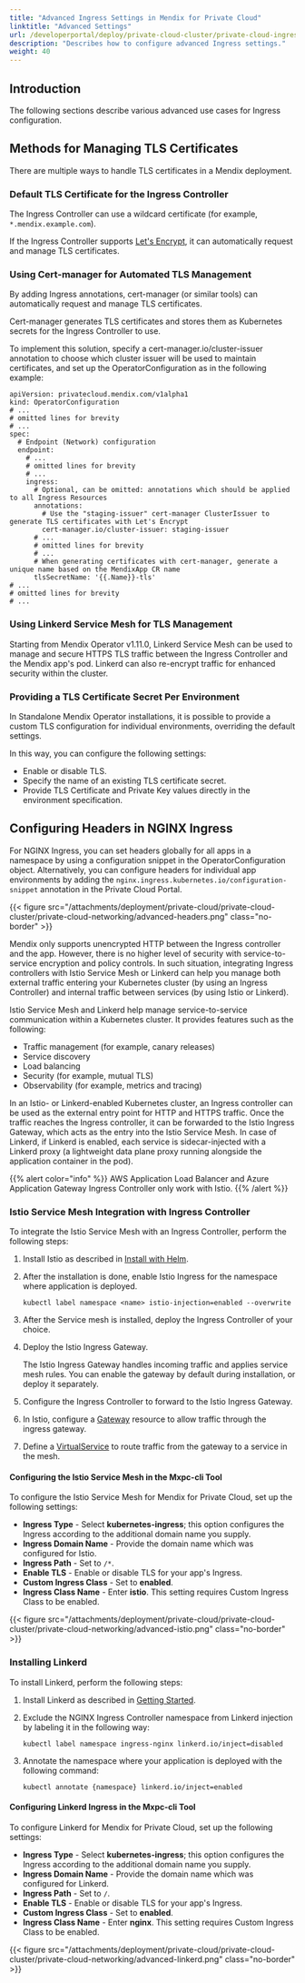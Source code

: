 ```yaml
---
title: "Advanced Ingress Settings in Mendix for Private Cloud"
linktitle: "Advanced Settings"
url: /developerportal/deploy/private-cloud-cluster/private-cloud-ingress-settings/advanced/
description: "Describes how to configure advanced Ingress settings."
weight: 40
---
```


## Introduction

The following sections describe various advanced use cases for Ingress configuration.

## Methods for Managing TLS Certificates

There are multiple ways to handle TLS certificates in a Mendix deployment.

### Default TLS Certificate for the Ingress Controller

The Ingress Controller can use a wildcard certificate (for example, `*.mendix.example.com`).

If the Ingress Controller supports [Let's Encrypt](https://doc.traefik.io/traefik/https/acme/), it can automatically request and manage TLS certificates.

### Using Cert-manager for Automated TLS Management

By adding Ingress annotations, cert-manager (or similar tools) can automatically request and manage TLS certificates.

Cert-manager generates TLS certificates and stores them as Kubernetes secrets for the Ingress Controller to use.

To implement this solution, specify a cert-manager.io/cluster-issuer annotation to choose which cluster issuer will be used to maintain certificates, and set up the OperatorConfiguration as in the following example:

```text
apiVersion: privatecloud.mendix.com/v1alpha1
kind: OperatorConfiguration
# ...
# omitted lines for brevity
# ...
spec:
  # Endpoint (Network) configuration
  endpoint:
    # ...
    # omitted lines for brevity
    # ...
    ingress:
      # Optional, can be omitted: annotations which should be applied to all Ingress Resources
      annotations:
        # Use the "staging-issuer" cert-manager ClusterIssuer to generate TLS certificates with Let's Encrypt
        cert-manager.io/cluster-issuer: staging-issuer
      # ...
      # omitted lines for brevity
      # ...
      # When generating certificates with cert-manager, generate a unique name based on the MendixApp CR name
      tlsSecretName: '{{.Name}}-tls'
# ...
# omitted lines for brevity
# ...
```

### Using Linkerd Service Mesh for TLS Management

Starting from Mendix Operator v1.11.0, Linkerd Service Mesh can be used to manage and secure HTTPS TLS traffic between the Ingress Controller and the Mendix app's pod. Linkerd can also re-encrypt traffic for enhanced security within the cluster.

### Providing a TLS Certificate Secret Per Environment

In Standalone Mendix Operator installations, it is possible to provide a custom TLS configuration for individual environments, overriding the default settings. 

In this way, you can configure the following settings:

* Enable or disable TLS.
* Specify the name of an existing TLS certificate secret.
* Provide TLS Certificate and Private Key values directly in the environment specification.

## Configuring Headers in NGINX Ingress

For NGINX Ingress, you can set headers globally for all apps in a namespace by using a configuration snippet in the OperatorConfiguration object. Alternatively, you can configure headers for individual app environments by adding the `nginx.ingress.kubernetes.io/configuration-snippet` annotation in the Private Cloud Portal.

{{< figure src="/attachments/deployment/private-cloud/private-cloud-cluster/private-cloud-networking/advanced-headers.png" class="no-border" >}}

Mendix only supports unencrypted HTTP between the Ingress controller and the app. However, there is no higher level of security with service-to-service encryption and policy controls. In such situation, integrating Ingress controllers with Istio Service Mesh or Linkerd can help you manage both external traffic entering your Kubernetes cluster (by using an Ingress Controller) and internal traffic between services (by using Istio or Linkerd).

Istio Service Mesh and Linkerd help manage service-to-service communication within a Kubernetes cluster. It provides features such as the following:

* Traffic management (for example, canary releases)
* Service discovery
* Load balancing
* Security (for example, mutual TLS)
* Observability (for example, metrics and tracing)

In an Istio- or Linkerd-enabled Kubernetes cluster, an Ingress controller can be used as the external entry point for HTTP and HTTPS traffic. Once the traffic reaches the Ingress controller, it can be forwarded to the Istio Ingress Gateway, which acts as the entry into the Istio Service Mesh. In case of Linkerd, if Linkerd is enabled, each service is sidecar-injected with a Linkerd proxy (a lightweight data plane proxy running alongside the application container in the pod).

{{% alert color="info" %}}
AWS Application Load Balancer and Azure Application Gateway Ingress Controller only work with Istio.
{{% /alert %}}

### Istio Service Mesh Integration with Ingress Controller

To integrate the Istio Service Mesh with an Ingress Controller, perform the following steps:

1. Install Istio as described in [Install with Helm](https://istio.io/latest/docs/setup/install/helm/).
2. After the installation is done, enable Istio Ingress for the namespace where application is deployed.

    ```text
    kubectl label namespace <name> istio-injection=enabled --overwrite
    ```

3. After the Service mesh is installed, deploy the Ingress Controller of your choice.
4. Deploy the Istio Ingress Gateway. 

    The Istio Ingress Gateway handles incoming traffic and applies service mesh rules. You can enable the gateway by default during installation, or deploy it separately.

5. Configure the Ingress Controller to forward to the Istio Ingress Gateway.
6. In Istio, configure a [Gateway](https://istio.io/latest/docs/reference/config/networking/gateway/) resource to allow traffic through the ingress gateway.
7. Define a [VirtualService](https://istio.io/latest/docs/reference/config/networking/virtual-service/) to route traffic from the gateway to a service in the mesh.

#### Configuring the Istio Service Mesh in the Mxpc-cli Tool

To configure the Istio Service Mesh for Mendix for Private Cloud, set up the following settings:

* **Ingress Type** - Select **kubernetes-ingress**; this option configures the Ingress according to the additional domain name you supply. 
* **Ingress Domain Name** - Provide the domain name which was configured for Istio.
* **Ingress Path** - Set to `/*`. 
* **Enable TLS** - Enable or disable TLS for your app's Ingress.
* **Custom Ingress Class** - Set to **enabled**.
* **Ingress Class Name** - Enter **istio**. This setting requires Custom Ingress Class to be enabled.

{{< figure src="/attachments/deployment/private-cloud/private-cloud-cluster/private-cloud-networking/advanced-istio.png" class="no-border" >}}

### Installing Linkerd

To install Linkerd, perform the following steps:

1. Install Linkerd as described in [Getting Started](https://linkerd.io/2.17/getting-started/).
2. Exclude the NGINX Ingress Controller namespace from Linkerd injection by labeling it in the following way:

    ```text
    kubectl label namespace ingress-nginx linkerd.io/inject=disabled
    ```

3. Annotate the namespace where your application is deployed with the following command:

    ```text
    kubectl annotate {namespace} linkerd.io/inject=enabled
    ```

#### Configuring Linkerd Ingress in the Mxpc-cli Tool

To configure Linkerd for Mendix for Private Cloud, set up the following settings:

* **Ingress Type** - Select **kubernetes-ingress**; this option configures the Ingress according to the additional domain name you supply. 
* **Ingress Domain Name** - Provide the domain name which was configured for Linkerd.
* **Ingress Path** - Set to `/`. 
* **Enable TLS** - Enable or disable TLS for your app's Ingress.
* **Custom Ingress Class** - Set to **enabled**.
* **Ingress Class Name** - Enter **nginx**. This setting requires Custom Ingress Class to be enabled.

{{< figure src="/attachments/deployment/private-cloud/private-cloud-cluster/private-cloud-networking/advanced-linkerd.png" class="no-border" >}}

